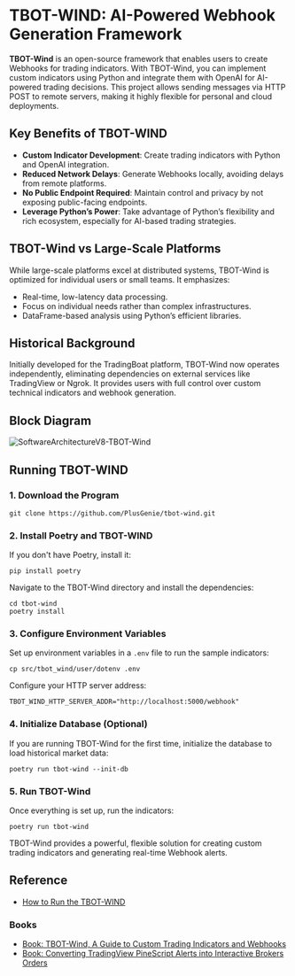 
# TBOT-WIND: AI-Powered Webhook Generation Framework

**TBOT-Wind** is an open-source framework that enables users to create Webhooks for trading indicators. With TBOT-Wind, you can implement custom indicators using Python and integrate them with OpenAI for AI-powered trading decisions. This project allows sending messages via HTTP POST to remote servers, making it highly flexible for personal and cloud deployments.

## Key Benefits of TBOT-WIND
- **Custom Indicator Development**: Create trading indicators with Python and OpenAI integration.
- **Reduced Network Delays**: Generate Webhooks locally, avoiding delays from remote platforms.
- **No Public Endpoint Required**: Maintain control and privacy by not exposing public-facing endpoints.
- **Leverage Python’s Power**: Take advantage of Python’s flexibility and rich ecosystem, especially for AI-based trading strategies.

## TBOT-Wind vs Large-Scale Platforms
While large-scale platforms excel at distributed systems, TBOT-Wind is optimized for individual users or small teams. It emphasizes:
- Real-time, low-latency data processing.
- Focus on individual needs rather than complex infrastructures.
- DataFrame-based analysis using Python’s efficient libraries.

## Historical Background
Initially developed for the TradingBoat platform, TBOT-Wind now operates independently, eliminating dependencies on external services like TradingView or Ngrok. It provides users with full control over custom technical indicators and webhook generation.

## Block Diagram
![SoftwareArchitectureV8-TBOT-Wind](https://github.com/user-attachments/assets/9589c613-989a-486e-9b58-fd52143b5b7b)

## Running TBOT-WIND

### 1. Download the Program
```
git clone https://github.com/PlusGenie/tbot-wind.git
```

### 2. Install Poetry and TBOT-WIND
If you don't have Poetry, install it:
```
pip install poetry
```

Navigate to the TBOT-Wind directory and install the dependencies:
```
cd tbot-wind
poetry install
```

### 3. Configure Environment Variables
Set up environment variables in a `.env` file to run the sample indicators:
```
cp src/tbot_wind/user/dotenv .env
```

Configure your HTTP server address:
```
TBOT_WIND_HTTP_SERVER_ADDR="http://localhost:5000/webhook"
```

### 4. Initialize Database (Optional)
If you are running TBOT-Wind for the first time, initialize the database to load historical market data:
```
poetry run tbot-wind --init-db
```

### 5. Run TBOT-Wind
Once everything is set up, run the indicators:
```
poetry run tbot-wind
```

TBOT-Wind provides a powerful, flexible solution for creating custom trading indicators and generating real-time Webhook alerts.

## Reference
* [How to Run the TBOT-WIND](https://tbot.plusgenie.com/how-to-run-the-tbot-wind)

### Books
* [Book: TBOT-Wind, A Guide to Custom Trading Indicators and Webhooks](https://tbot.plusgenie.com/book-tbot-wind-a-guide-to-custom-trading-indicators-and-webhooks)
* [Book: Converting TradingView PineScript Alerts into Interactive Brokers Orders](https://tbot.plusgenie.com/book-converting-tradingview-pinescript-alerts-into-interactive-brokers-orders)

